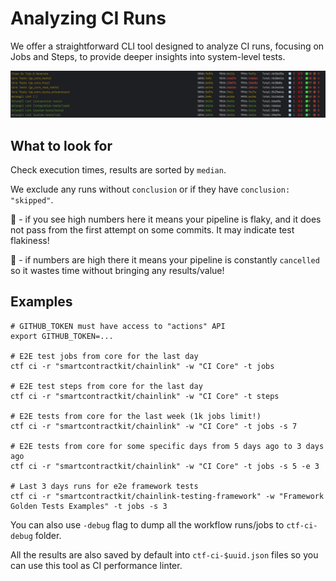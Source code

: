 # Analyzing CI Runs

We offer a straightforward CLI tool designed to analyze CI runs, focusing on Jobs and Steps, to provide deeper insights into system-level tests.

![img_1.png](img_1.png)

## What to look for

Check execution times, results are sorted by `median`.

We exclude any runs without `conclusion` or if they have `conclusion: "skipped"`.

🔄 - if you see high numbers here it means your pipeline is flaky, and it does not pass from the first attempt on some commits. It may indicate test flakiness!

🚫 - if numbers are high there it means your pipeline is constantly `cancelled` so it wastes time without bringing any results/value!

## Examples
```
# GITHUB_TOKEN must have access to "actions" API
export GITHUB_TOKEN=...

# E2E test jobs from core for the last day
ctf ci -r "smartcontractkit/chainlink" -w "CI Core" -t jobs

# E2E test steps from core for the last day
ctf ci -r "smartcontractkit/chainlink" -w "CI Core" -t steps

# E2E tests from core for the last week (1k jobs limit!)
ctf ci -r "smartcontractkit/chainlink" -w "CI Core" -t jobs -s 7

# E2E tests from core for some specific days from 5 days ago to 3 days ago
ctf ci -r "smartcontractkit/chainlink" -w "CI Core" -t jobs -s 5 -e 3

# Last 3 days runs for e2e framework tests
ctf ci -r "smartcontractkit/chainlink-testing-framework" -w "Framework Golden Tests Examples" -t jobs -s 3
```
You can also use `-debug` flag to dump all the workflow runs/jobs to `ctf-ci-debug` folder.

All the results are also saved by default into `ctf-ci-$uuid.json` files so you can use this tool as CI performance linter.
